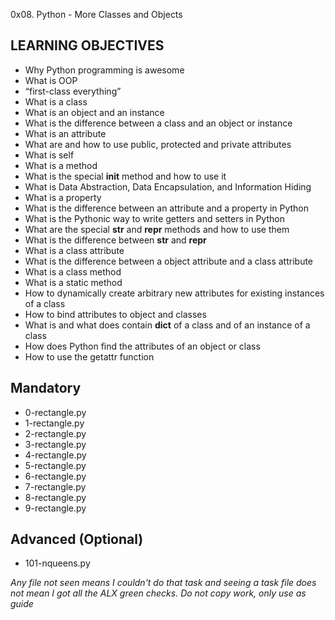 0x08. Python - More Classes and Objects

## LEARNING OBJECTIVES
- Why Python programming is awesome
- What is OOP
- “first-class everything”
- What is a class
- What is an object and an instance
- What is the difference between a class and an object or instance
- What is an attribute
- What are and how to use public, protected and private attributes
- What is self
- What is a method
- What is the special __init__ method and how to use it
- What is Data Abstraction, Data Encapsulation, and Information Hiding
- What is a property
- What is the difference between an attribute and a property in Python
- What is the Pythonic way to write getters and setters in Python
- What are the special __str__ and __repr__ methods and how to use them
- What is the difference between __str__ and __repr__
- What is a class attribute
- What is the difference between a object attribute and a class attribute
- What is a class method
- What is a static method
- How to dynamically create arbitrary new attributes for existing instances of a class
- How to bind attributes to object and classes
- What is and what does contain __dict__ of a class and of an instance of a class
- How does Python find the attributes of an object or class
- How to use the getattr function

## Mandatory
- 0-rectangle.py
- 1-rectangle.py
- 2-rectangle.py
- 3-rectangle.py
- 4-rectangle.py
- 5-rectangle.py
- 6-rectangle.py
- 7-rectangle.py
- 8-rectangle.py
- 9-rectangle.py


## Advanced (Optional)
- 101-nqueens.py

*Any file not seen means I couldn't do that task and seeing a task file does not mean I got all the ALX green checks. Do not copy work, only use as guide*



